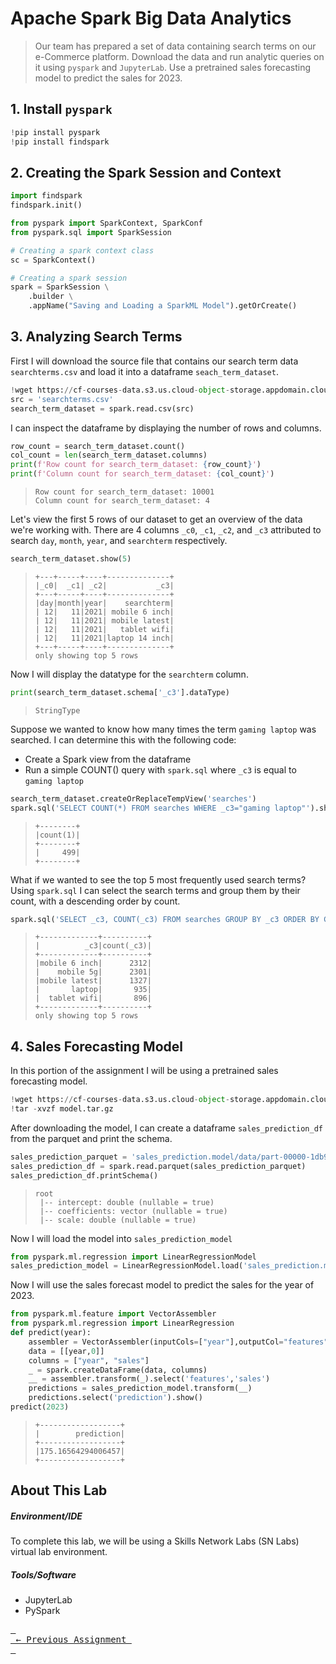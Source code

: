 # Apache Spark Big Data Analytics
> Our team has prepared a set of data containing search terms on our e-Commerce platform. Download the data and run analytic queries on it using `pyspark` and `JupyterLab`. Use a pretrained sales forecasting model to predict the sales for 2023.

## 1. Install `pyspark`

```python
!pip install pyspark
!pip install findspark
```

## 2. Creating the Spark Session and Context

```python
import findspark
findspark.init()

from pyspark import SparkContext, SparkConf
from pyspark.sql import SparkSession

# Creating a spark context class
sc = SparkContext()

# Creating a spark session
spark = SparkSession \
    .builder \
    .appName("Saving and Loading a SparkML Model").getOrCreate()
```

## 3. Analyzing Search Terms

First I will download the source file that contains our search term data `searchterms.csv` and load it into a dataframe `seach_term_dataset`.
```python
!wget https://cf-courses-data.s3.us.cloud-object-storage.appdomain.cloud/IBM-DB0321EN-SkillsNetwork/Bigdata%20and%20Spark/searchterms.csv
src = 'searchterms.csv'
search_term_dataset = spark.read.csv(src)
```

I can inspect the dataframe by displaying the number of rows and columns.
```python
row_count = search_term_dataset.count()
col_count = len(search_term_dataset.columns)
print(f'Row count for search_term_dataset: {row_count}')
print(f'Column count for search_term_dataset: {col_count}')
```
> ```
> Row count for search_term_dataset: 10001
> Column count for search_term_dataset: 4
> ```

Let's view the first 5 rows of our dataset to get an overview of the data we're working with. There are 4 columns `_c0`, `_c1`, `_c2`, and `_c3` attributed to search `day`, `month`, `year`, and `searchterm` respectively.
```python
search_term_dataset.show(5)
```
> ```
> +---+-----+----+--------------+
> |_c0|  _c1| _c2|           _c3|
> +---+-----+----+--------------+
> |day|month|year|    searchterm|
> | 12|   11|2021| mobile 6 inch|
> | 12|   11|2021| mobile latest|
> | 12|   11|2021|   tablet wifi|
> | 12|   11|2021|laptop 14 inch|
> +---+-----+----+--------------+
> only showing top 5 rows
> ```

Now I will display the datatype for the `searchterm` column.
```python
print(search_term_dataset.schema['_c3'].dataType)
```
> ```
> StringType
> ```

Suppose we wanted to know how many times the term `gaming laptop` was searched. I can determine this with the following code:
- Create a Spark view from the dataframe
- Run a simple COUNT() query with `spark.sql` where `_c3` is equal to `gaming laptop`
```python
search_term_dataset.createOrReplaceTempView('searches')
spark.sql('SELECT COUNT(*) FROM searches WHERE _c3="gaming laptop"').show()
```
> ```
> +--------+
> |count(1)|
> +--------+
> |     499|
> +--------+
> ```

What if we wanted to see the top 5 most frequently used search terms? Using `spark.sql` I can select the search terms and group them by their count, with a descending order by count.
```python
spark.sql('SELECT _c3, COUNT(_c3) FROM searches GROUP BY _c3 ORDER BY COUNT(_c3) DESC').show(5)
```
> ```
> +-------------+----------+
> |          _c3|count(_c3)|
> +-------------+----------+
> |mobile 6 inch|      2312|
> |    mobile 5g|      2301|
> |mobile latest|      1327|
> |       laptop|       935|
> |  tablet wifi|       896|
> +-------------+----------+
> only showing top 5 rows
> ```

## 4. Sales Forecasting Model

In this portion of the assignment I will be using a pretrained sales forecasting model.
```python
!wget https://cf-courses-data.s3.us.cloud-object-storage.appdomain.cloud/IBM-DB0321EN-SkillsNetwork/Bigdata%20and%20Spark/model.tar.gz
!tar -xvzf model.tar.gz
```

After downloading the model, I can create a dataframe `sales_prediction_df` from the parquet and print the schema.
```python
sales_prediction_parquet = 'sales_prediction.model/data/part-00000-1db9fe2f-4d93-4b1f-966b-3b09e72d664e-c000.snappy.parquet'
sales_prediction_df = spark.read.parquet(sales_prediction_parquet)
sales_prediction_df.printSchema()
```
> ```
> root
>  |-- intercept: double (nullable = true)
>  |-- coefficients: vector (nullable = true)
>  |-- scale: double (nullable = true)
> ```

Now I will load the model into `sales_prediction_model`
```python
from pyspark.ml.regression import LinearRegressionModel
sales_prediction_model = LinearRegressionModel.load('sales_prediction.model')
```

Now I will use the sales forecast model to predict the sales for the year of 2023.
```python
from pyspark.ml.feature import VectorAssembler
from pyspark.ml.regression import LinearRegression
def predict(year):
    assembler = VectorAssembler(inputCols=["year"],outputCol="features")
    data = [[year,0]]
    columns = ["year", "sales"]
    _ = spark.createDataFrame(data, columns)
    __ = assembler.transform(_).select('features','sales')
    predictions = sales_prediction_model.transform(__)
    predictions.select('prediction').show()
predict(2023)
```
> ```
> +------------------+
> |        prediction|
> +------------------+
> |175.16564294006457|
> +------------------+
> ```



## About This Lab

##### Environment/IDE
To complete this lab, we will be using a Skills Network Labs (SN Labs) virtual lab environment.

##### Tools/Software
- JupyterLab
- PySpark

[<kbd> <br> ← Previous Assignment <br> </kbd>](/06%20-%20Apache%20Airflow%20ETL%20&%20Data%20Pipelines)
